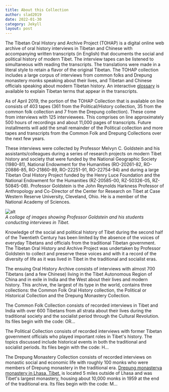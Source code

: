 ```yaml
---
title: About this Collection
author: slad2019
date: 2022-01-30
category: Jekyll
layout: post
---
```


The Tibetan Oral History and Archive Project (TOHAP) is a digital online web archive of oral history interviews in Tibetan and Chinese with accompanying written transcripts (in English) that documents the social and political history of modern Tibet. The interview tapes can be listened to simultaneous with reading the transcripts. The translations were made in a literal style to retain a flavor of the original Tibetan. The TOHAP collection includes a large corpus of interviews from common folks and Drepung monastery monks speaking about their lives, and Tibetan and Chinese officials speaking about modern Tibetan history. An interactive [glossary](./GLOSSARY.md) is available to explain Tibetan terms that appear in the transcripts.

As of April 2019, the portion of the TOHAP Collection that is available on line consists of 403 tapes (361 from the Political/History collection, 35 from the common folk collection and 7 from the Drepung collection). These come from interviews with 125 interviewees. This comprises on line approximately 500 hours of recordings and about 11,000 pages of transcripts. Future installments will add the small remainder of the Political collection and more tapes and transcripts from the Common Folk and Drepung Collections over the next few years.

These interviews were collected by Professor Melvyn C. Goldstein and his assistants/colleagues during a series of research projects on modern Tibet history and society that were funded by the National Geographic Society (1980-81), National Endowment for the Humanities (RO-20261-82, RO-20886-85, RO-21860-89, RO-22251-91, RO-22754-94) and during a large Tibetan Oral History Project funded by the Henry Luce Foundation and the National Endowment for the Humanities (RZ-20585-00, RZ-50326-05, RZ-50845-08). Professor Goldstein is the John Reynolds Harkness Professor of Anthropology and Co-Director of the Center for Research on Tibet at Case Western Reserve University, Cleveland, Ohio. He is a member of the National Academy of Sciences.

![alt](image/collage.jpeg "A collage of images showing Professor Goldstein and his students conducting interviews in Tibet.")  
*A collage of images showing Professor Goldstein and his students conducting interviews in Tibet.*

Knowledge of the social and political history of Tibet during the second half of the Twentieth Century has been limited by the absence of the voices of everyday Tibetans and officials from the traditional Tibetan government. The Tibetan Oral History and Archive Project was undertaken by Professor Goldstein to collect and preserve these voices and with it a record of the diversity of life as it was lived in Tibet in the traditional and socialist eras.

The ensuing Oral History Archive consists of interviews with almost 700 Tibetans (and a few Chinese) living in the Tibet Autonomous Region of China and in exile in India and the West about their lives and modern history. This archive, the largest of its type in the world, contains three collections: the Common Folk Oral History collection, the Political or Historical Collection and the Drepung Monastery Collection. 

The Common Folk Collection consists of recorded interviews in Tibet and India with over 600 Tibetans from all strata about their lives during the traditional society and the socialist period through the Cultural Revolution. Its files begin with the code: OR…

The Political Collection consists of recorded interviews with former Tibetan government officials who played important roles in Tibet's history. The topics discussed include historical events in both the traditional and socialist periods. Its files begin with the code: H…

The Drepung Monastery Collection consists of recorded interviews on monastic social and economic life with roughly 100 monks who were members of Drepung monastery in the traditional era. <a href="#">Drepung monastery<span class="tooltip">a monastery in Lhasa, Tibet.</span></a> is located 5 miles outside of Lhasa and was Tibet's largest monastery, housing about 10,000 monks in 1959 at the end of the traditional era. Its files begin with the code:  M…
